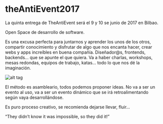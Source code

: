 # theAntiEvent2017

La quinta entrega de TheAntiEvent será el 9 y 10 se junio de 2017 en Bilbao.

Open Space de desarrollo de software.

Es una excusa perfecta para juntarnos y aprender los unos de los otros, compartir conocimiento y disfrutar de algo que nos encanta hacer, crear webs y apps increíbles en buena compañía. Diseñador@s, frontends, backends… que se apunte el que quiera. Va a haber charlas, workshops, mesas redondas, equipos de trabajo, katas... todo lo que nos dé la imaginación.

![alt tag](https://pbs.twimg.com/media/Cor0xXTWEAAv4v9.jpg:large)


El método es asambleario, todos podemos proponer ideas. No va a ser un evento al uso, va a ser un evento dinámico que se irá retroalimentando según vaya desarrollándose.



Es puro proceso creativo, se recomienda dejarse llevar, fluir…



“They didn’t know it was impossible, so they did it!”
